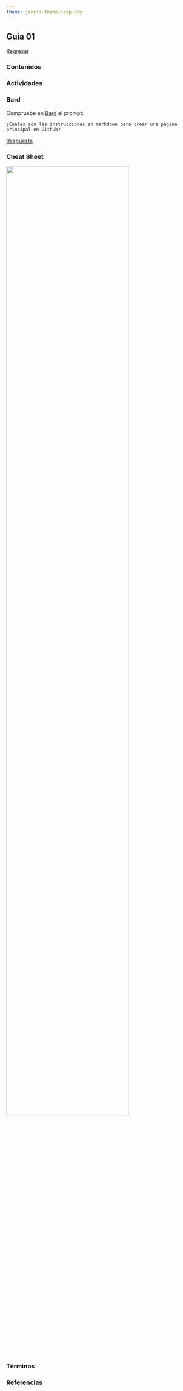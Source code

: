 ```yaml
---
theme: jekyll-theme-leap-day
---
```


## Guía 01

[Regresar](/DAWM/)

### Contenidos


### Actividades


### Bard

Compruebe en [Bard](https://bard.google.com/) el prompt:

```
¿Cuáles son las instrucciones en markdown para crear una página principal en Github?
```

[Respuesta](archivos/guia01-bard.pdf)

### Cheat Sheet

<img src="https://raw.githubusercontent.com/hbons/git-cheat-sheet/master/preview.png" width="80%">

### Términos


### Referencias

